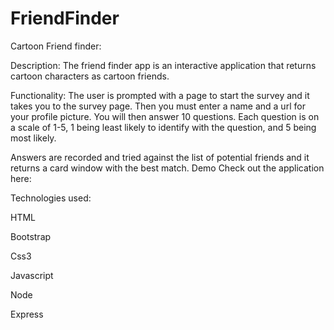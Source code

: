 # FriendFinder
Cartoon Friend finder:

Description:
The friend finder app is an interactive application that returns cartoon characters as cartoon friends.

Functionality:
The user is prompted with a page to start the survey and it takes you to the survey page.
Then you must enter a name and a url for your profile picture.
You will then answer 10 questions. Each question is on a scale of 1-5, 1 being least likely to identify with the question, and 5 being most likely.

Answers are recorded and tried against the list of potential friends and it returns a card window with the best match.
Demo
Check out the application here:

Technologies used:

HTML

Bootstrap

Css3

Javascript

Node

Express
